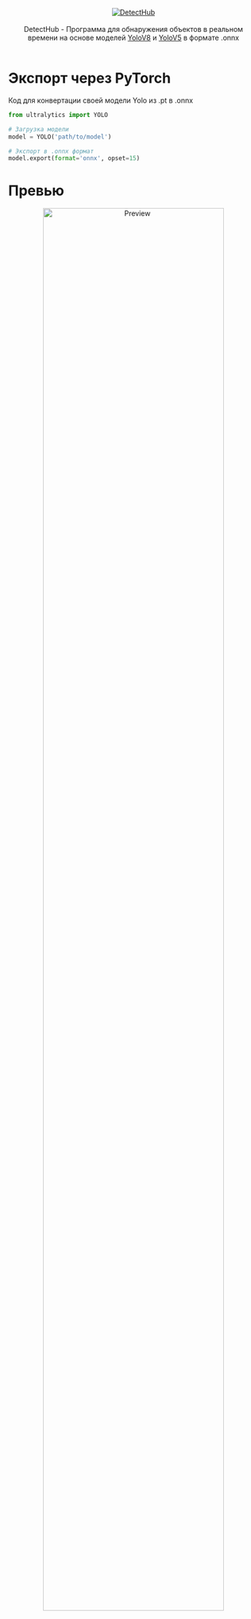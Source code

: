 <p align="center">
  <a href='https://github.com/EkelviNistars/DetectHub/releases'>
  <img src="https://i.imgur.com/8DvMAK4.png" alt="DetectHub"/>
  </a>
  <br>
  <br>
  DetectHub - Программа для обнаружения объектов в реальном времени на основе моделей <a href='https://github.com/ultralytics/ultralytics'>YoloV8</a> и <a href='https://github.com/ultralytics/yolov5'>YoloV5</a> в формате .onnx
<br>
<br>
</p>

# Экспорт через PyTorch
Код для конвертации своей модели Yolo из .pt в .onnx

```python
from ultralytics import YOLO

# Загрузка модели
model = YOLO('path/to/model')

# Экспорт в .onnx формат
model.export(format='onnx', opset=15)
```

# Превью
<p align="center"><a href='https://github.com/EkelviNistars/DetectHub/releases'>
  <img src="https://i.imgur.com/L0poGqP.png" alt="Preview" width="85%"/></a>
</p>
